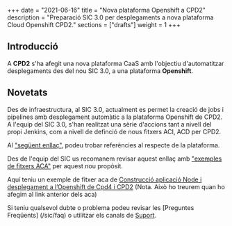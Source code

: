 +++
date        = "2021-06-16"
title       = "Nova plataforma Openshift a CPD2"
description = "Preparació SIC 3.0 per desplegaments a nova plataforma Cloud Openshift CPD2."
sections    = ["drafts"]
weight      = 1
+++

## Introducció

A **CPD2** s'ha afegit una nova plataforma CaaS amb l'objectiu d'automatitzar desplegaments des del nou SIC 3.0, a una plataforma **Openshift**.

## Novetats

Des de infraestructura, al SIC 3.0, actualment es permet la creació de jobs i pipelines amb desplegament automàtic a la plataforma Openshift de CPD2.
A l'equip del SIC 3.0, s'han realitzat una sèrie d'accions tant a nivell del propi Jenkins, com a nivell de definció de nous fitxers ACI, ACD per CPD2.

Al ["següent enllaç"](https://canigo.ctti.gencat.cat/cloud/plataformes-cloud/), podeu trobar referències al respecte de la plataforma.

Des de l'equip del SIC us recomanem revisar aquest enllaç amb ["exemples de fitxers ACA"](https://canigo.ctti.gencat.cat/sic30-guies/fitxer-aca/#exemples) per aquest nou propòsit.

Aquí teniu un exemple de fitxer aca de [Construcció aplicació Node i desplegament a l’Openshift de Cpd4 i CPD2](/drafts/aca_const_despl_node_openshift_cpd4_cpd2.yml) (Nota. Això ho treurem quan ho afegim al link anterior dels aca)

Si teniu qualsevol dubte o problema podeu revisar les [Preguntes Freqüents] (/sic/faq) o utilitzar els canals de [Suport](/sic/suport).
